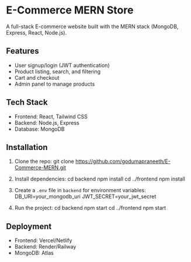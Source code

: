 # E-Commerce MERN Store

A full-stack E-commerce website built with the MERN stack (MongoDB, Express, React, Node.js).

## Features
- User signup/login (JWT authentication)
- Product listing, search, and filtering
- Cart and checkout
- Admin panel to manage products

## Tech Stack
- Frontend: React, Tailwind CSS
- Backend: Node.js, Express
- Database: MongoDB

## Installation
1. Clone the repo:
git clone https://github.com/godumapraneeth/E-Commerce-MERN.git

2. Install dependencies:
cd backend
npm install
cd ../frontend
npm install

3. Create a `.env` file in `backend` for environment variables:
DB_URI=your_mongodb_uri
JWT_SECRET=your_jwt_secret

4. Run the project:
cd backend
npm start
cd ../frontend
npm start


## Deployment
- Frontend: Vercel/Netlify
- Backend: Render/Railway
- MongoDB: Atlas




